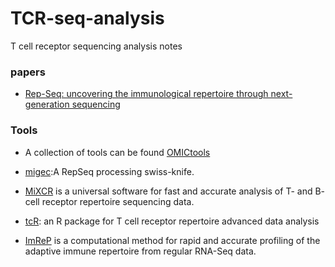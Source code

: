 # TCR-seq-analysis
T cell receptor sequencing analysis notes

### papers

* [Rep-Seq: uncovering the immunological repertoire through next-generation sequencing](https://www.ncbi.nlm.nih.gov/pubmed/22043864)

### Tools 
* A collection of tools can be found [OMICtools](https://omictools.com/rep-seq-category)
* [migec](https://github.com/mikessh/migec):A RepSeq processing swiss-knife.
* [MiXCR](https://github.com/milaboratory/mixcr) is a universal software for fast and accurate analysis of T- and B- cell receptor repertoire sequencing data.
* [tcR](http://imminfo.github.io/tcr/): an R package for T cell receptor repertoire advanced data analysis

* [ImReP](https://sergheimangul.wordpress.com/imrep/) is a computational method for rapid and accurate profiling of the adaptive immune repertoire from regular RNA-Seq data.
